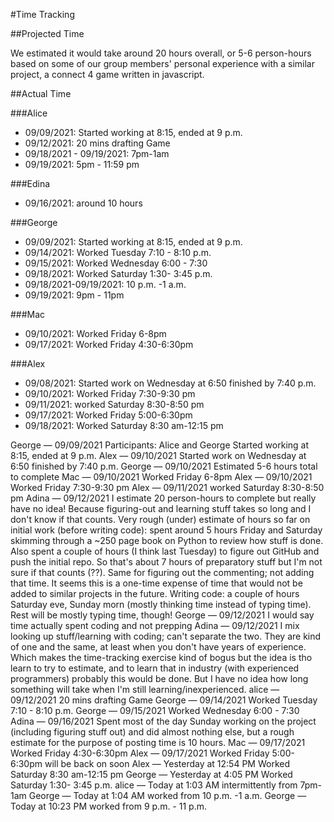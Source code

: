 #Time Tracking

##Projected Time

We estimated it would take around 20 hours overall, or 5-6 person-hours based on some of our group members' personal experience with a similar project, a connect 4 game written in javascript.

##Actual Time

###Alice

- 09/09/2021: Started working at 8:15, ended at 9 p.m.
- 09/12/2021: 20 mins drafting Game
- 09/18/2021 - 09/19/2021: 7pm-1am
- 09/19/2021: 5pm - 11:59 pm

###Edina

- 09/16/2021: around 10 hours


###George

- 09/09/2021: Started working at 8:15, ended at 9 p.m.
- 09/14/2021: Worked Tuesday 7:10 - 8:10 p.m.
- 09/15/2021: Worked Wednesday 6:00 - 7:30
- 09/18/2021: Worked Saturday 1:30- 3:45 p.m.
- 09/18/2021-09/19/2021: 10 p.m. -1 a.m.
- 09/19/2021: 9pm - 11pm


###Mac

- 09/10/2021: Worked Friday 6-8pm
- 09/17/2021: Worked Friday 4:30-6:30pm

###Alex

- 09/08/2021: Started work on Wednesday at 6:50 finished by 7:40 p.m.
- 09/10/2021: Worked Friday 7:30-9:30 pm
- 09/11/2021: worked Saturday 8:30-8:50 pm
- 09/17/2021: Worked Friday 5:00-6:30pm
- 09/18/2021: Worked Saturday 8:30 am-12:15 pm



George — 09/09/2021
Participants: Alice and George Started working at 8:15, ended at 9 p.m.
Alex — 09/10/2021
Started work on Wednesday at 6:50 finished by 7:40 p.m.
George — 09/10/2021
Estimated 5-6 hours total to complete
Mac — 09/10/2021
Worked Friday 6-8pm
Alex — 09/10/2021
Worked Friday 7:30-9:30 pm
Alex — 09/11/2021
worked Saturday 8:30-8:50 pm
Adina — 09/12/2021
I estimate 20 person-hours to complete but really have no idea! Because figuring-out and learning stuff takes so long and I don't know if that counts.
Very rough (under) estimate of hours so far on initial work (before writing code):  spent around 5 hours Friday and Saturday skimming through a ~250 page book on Python to review how stuff is done. Also spent a couple of hours (I think last Tuesday) to figure out GitHub and push the initial repo. So that's about 7 hours of preparatory stuff but I'm not sure if that counts (??). Same for figuring out the commenting; not adding that time. It seems this is a one-time expense of time that would not be added to similar projects in the future.
Writing code: a couple of hours Saturday eve, Sunday morn (mostly thinking time instead of typing time). Rest will be mostly typing time, though!
George — 09/12/2021
I would say time actually spent coding and not prepping
Adina — 09/12/2021
I mix looking up stuff/learning with coding; can't separate the two. They are kind of one and the same, at least when you don't have years of experience.
Which makes the time-tracking exercise kind of bogus but the idea is tho learn to try to estimate, and to learn that in industry (with experienced programmers) probably this would be done.  But I have no idea how long something will take when I'm still learning/inexperienced.
alice — 09/12/2021
20 mins drafting Game
George — 09/14/2021
Worked Tuesday 7:10 - 8:10 p.m.
George — 09/15/2021
Worked Wednesday 6:00 - 7:30
Adina — 09/16/2021
Spent most of the day Sunday working on the project (including figuring stuff out) and did almost nothing else, but a rough estimate for the purpose of posting time is 10 hours.
Mac — 09/17/2021
Worked Friday 4:30-6:30pm
Alex — 09/17/2021
Worked Friday 5:00-6:30pm will be back on soon
Alex — Yesterday at 12:54 PM
Worked Saturday 8:30 am-12:15 pm
George — Yesterday at 4:05 PM
Worked Saturday 1:30- 3:45 p.m.
alice — Today at 1:03 AM
intermittently from 7pm-1am
George — Today at 1:04 AM
worked from 10 p.m. -1 a.m.
George — Today at 10:23 PM
worked from 9 p.m. - 11 p.m.
